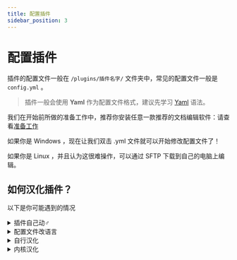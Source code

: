 ```yaml
---
title: 配置插件
sidebar_position: 3
---
```


# 配置插件

插件的配置文件一般在 `/plugins/插件名字/` 文件夹中，常见的配置文件一般是 `config.yml` 。

> 插件一般会使用 **Yaml** 作为配置文件格式，建议先学习 [Yaml](/docs/advance/YAML/YAML.md) 语法。

我们在开始前所做的准备工作中，推荐你安装任意一款推荐的文档编辑软件：请查看[准备工作](/docs/preparation/text-editor.md)

如果你是 Windows ，现在让我们双击 .yml 文件就可以开始修改配置文件了！

如果你是 Linux ，并且认为这很难操作，可以通过 SFTP 下载到自己的电脑上编辑。

## 如何汉化插件？

以下是你可能遇到的情况

<details>
    <summary>插件自己动♂</summary>

像 Luckperms、 EssentialX 等，只要你的服务器和客户端的语言为简体中文，它们会自动设置为中文。

</details>

<details>
    <summary>配置文件改语言</summary>

像 HoloMobHealth、 Gsit 等，你可以在插件配置文件中(一般在 config.yml 中)找到 Language ， lang 等字眼。

然后把语言项改成 zhcn、 chinese 等，具体应该写什么这地方。插件配置的注释可能提到，没提到那得靠你自己寻找了。

**有时**可以用压缩软件打开插件 jar 文件找找：

![](_images/概览/拆开jar.png)

</details>

<details>
    <summary>自行汉化</summary>

有些插件不提供别的语言，只提供一个语言文件 如 lang.yml、 message.yml 。

就需要你自行汉化里面的内容了，去一些论坛翻翻也许能找到别人分享的汉化。

### GPT汉化？

口令参考

```
请将我给出的以 yml 格式存储的 Minecraft 插件的配置文件汉化，且不改变本身的可执行性，其中被两个 % 包裹的为变量请不要翻译，请翻译时不要带翻译腔，而是要翻译得自然、流畅和地道，使用优美和高雅的表达方式并代入 Minecraft 游戏内进行翻译，翻译后请以 markdown 代码块的格式发送
```

备注：本教程并非推荐服主通过 GPT 等 AI 进行机翻，我们不对服主利用 AI 产生文本的行为及其内容负责。

使用 GPT 可能会被视作一种经济但欠缺考虑的行为，若有能力或财力充足，请尽力贡献人工翻译或自行翻译，万不可直接使用机翻，轻则翻译错误，重则使插件读取不了 config 。

</details>

<details>
    <summary>内核汉化</summary>

如果你要用的这个插件没有以上所提到的所有情况...

他**可能**把你要改的语言直接写死在代码里了，你要自己去改代码...

</details>
